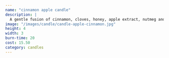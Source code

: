 ```yaml
---
name: "cinnamon apple candle"
description: |
  A gentle fusion of cinnamon, cloves, honey, apple extract, nutmeg and ginger essential oils, and our 100% natural beeswax is guaranteed to soothe and add warmth to any room.
image: "/images/candle/candle-apple-cinnamon.jpg"
height: 4
width: 3
burn-time: 20
cost: 15.50
category: candles
---
```

